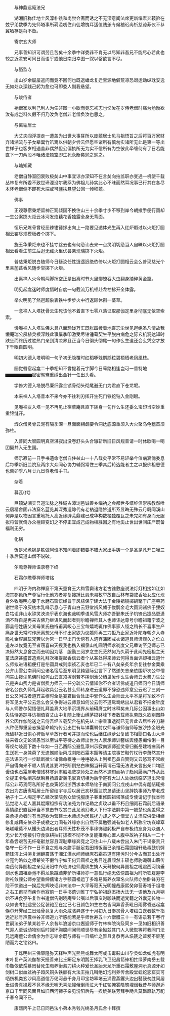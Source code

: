 <!-- { "loadSidebar": true } -->
　　与神鼎远庵法兄

　　湖湘旧称佳地士风淳朴铣和尚尝会斋而诱之不无深意闻法席更新缁素奔辏验在兹乎弟数季为先师塔事所羁滥叨住山徒增愧耳适值贱恙专候稽迟尚祈慈谅菲仪不恭冀哂存是荷不备。

　　寄宗玄大师

　　兄事善知识可谓劳且苦矣十余季中详委非不肖无以尽知非吾兄不能尽心若此也较之近辈安可同日而语乎或他日南归幸图一叙以罄欲言不尽。

　　与豁监寺

　　出山岁余屡屡遣问而竟不回何也既退蟠龙复迁宝源地僻荒凉恐艰运动纵耽安逸无如处众深践己躬为愈也可即委人副我悬望。

　　与峻侍者

　　衲僧家以利己利人为任非图一小歇而竟忘初志也忆汝在岁侍老僧时痛为勉励欲汝有成岂料久假不归乃汝负老僧非老僧负汝也思之。

　　与离垢居士

　　大丈夫阎浮提走一遭盖为出世大事耳所以庞蕴居士见马祖悟旨之后将百万家财弃诸湘流与子女辈鬻竹笊篱以供朝夕尝云但愿空诸所有慎勿实诸所无此是第一等出世样子也客岁相遇盖非偶然但公偏执所无为实不信所有为空彼此牵缠何有了日若能直下一刀两段不唯诸法顿空即生死永断矣勉之勉之。

　　与灿知藏

　　老僧自静室回衰败极矣山中事宜谅亦深知不在言矣向拈监职亦变通一机使千载丛林复有所委不致世谛湮没尔我忝为佛祖儿孙实此心不昧而然耳况事已行其在各尽本怀老僧倘不即死大端或可疆扶悬望公回一倾积蕴。

　　佛事

　　正观尊宿秉炬留神正观倾国不换住山三十余季寸步不移到岸今朝撒手便行圆却一生公案掷火炬云冰河发焰藕花香独露全身无背面。

　　恒乐兄炼骨曾经恶辣钳锤拶出向上一路要见透体光生再入红炉煆过以火炬打圆相云镕尽规模秪者个掷下。

　　施玉华秉炬来也不挂寸丝去也有何忌讳去来一点灵明切忌当人自昧以火炬打圆相云看看生前生后迥无藏火里优昙亲现瑞掷下火炬。

　　普慈秉炬脱白随师今日繇汝任性逍遥迥绝依倚以火炬打圆相云会么普现慈光个里亲菡萏香风随步举掷下火炬。

　　出离禅人火今朝两脚捎空正是出离时节火里蝍蟟吞大虫翻身踏碎黄金窟。

　　明见起龛迷时师度悟时自度一句截流万机顿赴龙袖拂开全体露。

　　举火明见了然迥超象表铁牛步步火中行返顾休衔一茎草。

　　一念禅人入塔抚骨云生死该他不着直下七零八落证取那伽定里身彻底无依空索索。

　　懒庵禅人入塔生佛未具八面玲珑万汇既张四棱着地杳忘尘世见迥绝圣凡情故我懒庵瑞公夙植灵根深践此事屡季叩激受尽钳锤蓦契生平脱白病危之际玄机洞达知时趺坐而终历过胜热门亲到清凉界且正当今日彻头彻尾一句作么生道还会么凭空才放下千眼自圆明。

　　明初大德入塔明明一句子初无隐覆时红稻啄残鹦鹉粒碧梧栖老凤凰枝。

　　圆觉耆宿起龛二十季相知不曾提着元字脚今日蓦路相逢岂可一番特地▆▆▆▆▆▆密密鸳鸯重绣出金针一任出头看。

　　学修大德入塔脱尽廉纤露金锁骨彻头彻尾避无门为君直下苍龙堀。

　　本来禅人入塔昔本不来今亦不往利刃挥开生死门铁蛇钻入金刚眼。

　　见庵禅友入塔一见不再见止宿草庵且直下转身一句作么生还委么宝印当空妙重重锦缝开。

　　煆众僧灵骨云泥有隔季深一旦面面相觑要令洞达底源重须入大火聚乌龟稽首须弥柱。

　　入普同大智圆明真空湛寂出没卷舒头头合辙斩新旧日风规普请一时休歇喝一喝团圞共入无生国。

　　师示寂前一日手书遗命老僧自住兹山一十八载矣平常不易轻举今值病衰倘委息后每季新旧监院及两序大众同心协力辅弼常住三季其后轮选能者主之以报佛祖恩德也癸卯季八月廿九日尊老僧手书。

　　杂着

　　募瓦(代)

　　巨镇湖湘实吾道法脉之胜域古潭浏邑诚善乡缁衲之会都世多缙绅信崇宗教然唯云居精舍固非法窟名蓝览其深秀遗踪代有老衲退隐妙道所系显晦无殊云月既同溪山何异是以物因言重地托人高近缘辟芜鼎建已成华构数楹独覆瓦之未完如有身而无服拟将营就倚办众檀顾变幻之不停正宜成己成物植胜因之有地奚止世出世间庄严既备福利无穷。

　　化锅

　　饭是米煮锅是铁做阿谁不知问着即错要不错大家出手铸一个是圣是凡开口噇三十季后莫道山僧不说破。

　　尔瞻尊禅师语录卷下终

　　石霜尔瞻尊禅师塔铭

　　四明于海内称禅窟不第天童育王大梅雪窦诸方老古锥敷座说法灯灯相接如江如海其郡邑所产尊宿行化他方者亦复接踵比肩未易枚举故自岳林布袋戒香哑女应化现身外牧庵明心要于水磨石窗悟经旨于风棕保宁建大法于金陵祖镜掷鹞氅于广座萼药谢世缘于冷灰枯木乳峰示息心于青山白云野堂辨风幡于俊鹘金毛大圆洞诸佛于狸奴白牯讵非山水钟灵泱泱乎表东海也哉明季语风雪大师亦吾鄞朱氏子机锋迅捷品更潇洒不群自是再来古佛乃继语风而起者则尔瞻禅师其人也师讳达尊号尔瞻祖籍宁波之鄞县俗姓唐父某母某氏襁褓甫离皈心三宝每嬉戏辄作佛事家人怪之稍长不喜事生产痛身世无常时作厌离想父母不许出家欲为议婚师再三力拒乃止家近补陀寺朝夕入寺瞻礼金容展玩梵筴以为常一日早出门舍傍有人遗弃蒲团戒衣诸道具师谛观久之伫立道左以俟竟无至者窃喜曰天授我也携入福泉山礼圆明师求剃度父兄辈访至见师志已决愀然太息舍之而去明因为落　服勤三阅岁念生死茫然何乃久羁于此闻先密祖主天童法席甚盛首造焉礼拜次祖提起香信云者个从甚处得来师云何得当面讳却祖云道什么师拟进语祖便打是冬圆具戒则崇祯乙亥也年已二十有八矣亲炙年余复往参金粟乘公弁山雪公南涧问公诸名宿后至东明见钝叟际公言下了然遂矢志亲依围炉次公举僧问夹山拨尘见佛时如何山云直须挥剑若不挥剑渔父栖巢汝作么生会师云太费力生公云是夹山费力是者僧费力师云一任分疏公云情知你不会者话佛成道日师问今日请师安名公良久师礼拜起收具公云名甚么师转身进云道即不辞恐违师意公云迟了三刻一日公又问古者道宾主穆时全是妄君臣合处正中邪作么生会师云太平本是将军致不许将军见太平公云恁么会又争得进云师意如何公云何不道鸳鸯绣出从君看不把金针度与人师瞥尔契悟便礼拜盖真大地平沉境界从前碍膺立时冰释矣未几际公因事出山如失怙恃追踪寻访相值百丈山中复随上衡山缚茅掷钵峰下者数载师执劳既久欲别图静养公因作伽陀送之云侍吾经五载契合在机先从上宗乘事透彻已无言此去居空谷刀耕火种便郑重坚志操慧命赖持传公出世有年钵囊嘱付仅师与谦师刍师等披沙拣金眼光烁破非近日偷心稗贩草草放行者可并提而论也后继住绿萝公复致书相勖曰名山大泽往来者众无论贤愚当以至诚平等待之故师出世为人禀承师训簪绂舆儓愚痴伶俐一目等视勿岐高下数十年如一日乙酉际公避乱潭州示寂南源师迎灵骨归衡岳建塔瘗焉养生送死一身兼荷了无遗憾顺治丙戌浏阳石霜本豁等请主院事芒鞋竹杖行李萧然其升座法语云行一步踏断微尘诸佛命根唾一唾唾破从上列祖巴鼻自赞则又云怒骂不常峻严自得向来不顺人情说甚要津把断倒拈白棒据当轩莫谓石霜无法说亲言出亲口均匪谩语也石霜屋老僧残林寒涧肃触境悲凉师处之泰然不逾旬而衲子趋风屦满户外从此全提正令弘阐宗猷瞬目扬眉雷轰电掣真切相为后学寔有大过人处始信临济道出常情际公非苟焉阿私所好也庚寅躬诣浙西求本师塔铭于南涧问公戊戌山中偶有龃龉辄拂衣出为古唐离垢居士所留结宇寺后以居己亥秋豁监院恳请还山坚辞执事师乃举老成衲子十二人阄定甲乙鳞次掌院务众皆悦服庚子春重修圆祖塔落成专使请记于我本师弘觉老人老人嘉其焜耀祖宗有功法苑为作记勒之贞玟以垂不朽且细阅石霜前后语录离情绝识直截谛当不觉击节叹赏曰此龙池幻老人下行字法嗣中第一翘楚也余盖得之亲承提命者时有当道欲为营建土木师虑为居民扰力却之卒之僧堂方丈洎应供堂相继修复咸藉亲依弟子成褫之力间有外缘亦出自然不属勉强诚有如老人所称宝坊巀嵲窣堵嵯峨莫不从钁头边涌出者耳师天性朴茂不事缘饰禔躬极严自奉极约忘身为众遇人无少长方便接引夺食驱耕抽钉拔楔不彻不休复能推赤心置人腹中故衲子相从一二十年备尝艰苦无纤毫猒怠容且深耻攀缘奔竞之习住山十八载未尝出入朱门干谒豪贵只恪守一日不作一日不食之规与众胼手胝足栽田博饭而已余惟石霜圆祖轩悬毒鼓机劈箭锋济上洪涛复澜翻震荡于湘江潭水间师继席石霜虽道有隆污时分今古而其出处行业寔约略似之师颦笑不假气宇如王何异圆祖之秀目连眉颀然丰硕也师驹谶磬山薪传南岳何异圆祖之亲见汾阳中兴临济也师魔佛生擒人天蓦按何异圆祖之吼震西河钩垂剑水也圆祖跅弛不羁龙象蹴踏非驴所堪师亦一意孤行绝无依傍圆祖为时所钦屣迎李尉衽敛諲公师亦望重绅儒诸方手额圆祖运丁多难易厮养衣窜名火队师亦坐卧锋刃在险不惊道出一揆后先辉映讵非末法中一大平等寂灭光明幢哉康熙癸卯营寿塔于祖塔之右工甫举而疾作示寂前一日手书遗训惟丁宁弘护祖庭丕扬大法无一语他及九月朔始不进食亭午复作书遣僧告别晓庵昱公嘱以后事亥时跏趺而逝梵籍之外囊无长物一众如丧考妣逮昱公促装驰至在定已七日颜色如生左右皆闻异香荼毗日雨雾昏迷起龛倏尔开霁经三日殓骨竟复大雨众咸骇异遂于十月初九日奉灵骨入塔缁白送者数千指远近悲号声震林谷非师道力所感能若是乎师世寿五十六僧腊三十一有语录若干卷行世嗣法弟子某某若干人余昔年浪游京口邂逅师于竹林禅院询及同乡一见如旧相识善气迎人至诚动物别后时回环胸臆间闻师顺世尽有余恸兹其门人入微恢等将我同门法兄远庵僼公命倩余为作志铭余既与师有一日缟纻之雅且复忝再从埙篪之谊爰不辞芜陋而为之铭铭曰。

　　于烁明州三佛肇隆弥天释种声光熊熊或舞太阿或击毒鼓山川孕灵如龙如虎有明末叶复产英流伽黎天授善来比丘趼足东明鹅王择乳飞卫纪昌箭锋相拄绿萝南岳五载巾瓶依依孺慕罔替死生晦养衡湘刀耕火种爰长圣胎天龙所重石霜敷座洞示真源牙如剑树口似血盆衲子趋风铜头铁额有大法王拍几叫绝幻泡利养传舍殿堂蚖蛇恋窟实可哂伤机类玄沙风高道信万偈河悬千身月印宝坊窣堵云涌霞蒸钁头边出鼛鼓勿胜同居垂诫贵真操履不竞不缘无嗔无喜法幢俄倒雨泣大千红轮掩雾皓魄埋烟我昔与师邂逅京口千里同风面目如旧西河狮子亲见汾阳后先一揆媲美联芳拜手飏言莫罄厥轨万祀千春令闻不已。

　　康熙丙午上巳日同邑法小弟本秀钱光绣圣月氏合十拜撰
